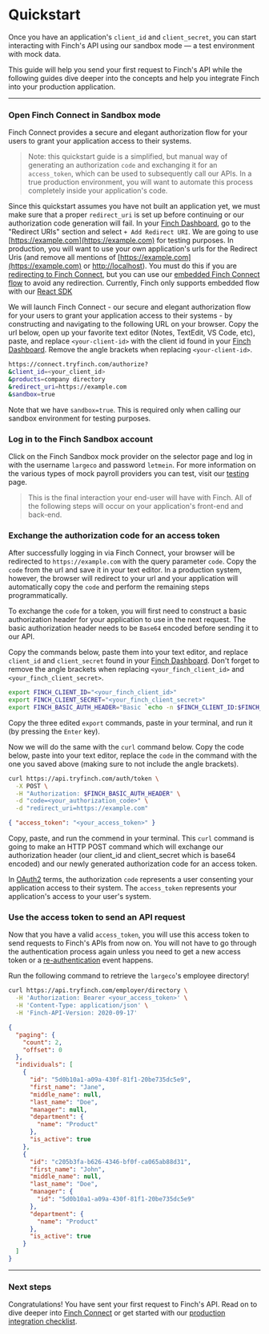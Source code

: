 # Quickstart

Once you have an application's `client_id` and `client_secret`, you can start interacting with Finch's API using our sandbox mode — a test environment with mock data.

This guide will help you send your first request to Finch's API while the following guides dive deeper into the concepts and help you integrate Finch into your production application.

---

### Open Finch Connect in Sandbox mode

Finch Connect provides a secure and elegant authorization flow for your users to grant your application access to their systems.

> Note: this quickstart guide is a simplified, but manual way of generating an authorization `code` and exchanging it for an `access_token`, which can be used to subsequently call our APIs. In a true production environment, you will want to automate this process completely inside your application's code.

Since this quickstart assumes you have not built an application yet, we must make sure that a proper `redirect_uri` is set up before continuing or our authorization code generation will fail. In your [Finch Dashboard](https://dashboard.tryfinch.com), go to the "Redirect URIs" section and select `+ Add Redirect URI`. We are going to use [https://example.com](https://example.com) for testing purposes. In production, you will want to use your own application's urls for the Redirect Uris (and remove all mentions of [https://example.com](https://example.com) or [http://localhost](http://localhost)). You must do this if you are [redirecting to Finch Connect](./Integrating-with-Finch/Integrate-Finch-Connect/Redirect-to-Connect.md), but you can use our [embedded Finch Connect flow](./Integrating-with-Finch/Integrate-Finch-Connect/Embed-Connect.md) to avoid any redirection. Currently, Finch only supports embedded flow with our [React SDK](https://developer.tryfinch.com/docs/guides/ZG9jOjEzNDk2NDE-react-tutorial)

We will launch Finch Connect - our secure and elegant authorization flow for your users to grant your application access to their systems - by constructing and navigating to the following URL on your browser. Copy the url below, open up your favorite text editor (Notes, TextEdit, VS Code, etc), paste, and replace `<your-client-id>` with the client id found in your [Finch Dashboard](https://dashboard.tryfinch.com). Remove the angle brackets when replacing `<your-client-id>`.

```bash
https://connect.tryfinch.com/authorize?
&client_id=<your_client_id>
&products=company directory
&redirect_uri=https://example.com
&sandbox=true
```

Note that we have `sandbox=true`. This is required only when calling our sandbox environment for testing purposes.

### Log in to the Finch Sandbox account

Click on the Finch Sandbox mock provider on the selector page and log in with the username `largeco` and password `letmein`. For more information on the various types of mock payroll providers you can test, visit our [testing](./Development-Guides/Testing.md) page.

> This is the final interaction your end-user will have with Finch. All of the following steps will occur on your application's front-end and back-end.

### Exchange the authorization code for an access token

After successfully logging in via Finch Connect, your browser will be redirected to `https://example.com` with the query parameter `code`. Copy the `code` from the url and save it in your text editor. In a production system, however, the browser will redirect to your url and your application will automatically copy the `code` and perform the remaining steps programmatically.

To exchange the `code` for a token, you will first need to construct a basic authorization header for your application to use in the next request. The basic authorization header needs to be `Base64` encoded before sending it to our API.

Copy the commands below, paste them into your text editor, and replace `client_id` and `client_secret` found in your [Finch Dashboard](https://dashboard.tryfinch.com). Don't forget to remove the angle brackets when replacing `<your_finch_client_id>` and `<your_finch_client_secret>`.

```bash
export FINCH_CLIENT_ID="<your_finch_client_id>"
export FINCH_CLIENT_SECRET="<your_finch_client_secret>"
export FINCH_BASIC_AUTH_HEADER="Basic `echo -n $FINCH_CLIENT_ID:$FINCH_CLIENT_SECRET | base64`"
```

Copy the three edited `export` commands, paste in your terminal, and run it (by pressing the `Enter` key).

Now we will do the same with the `curl` command below. Copy the code below, paste into your text editor, replace the `code` in the command with the one you saved above (making sure to not include the angle brackets).

<!--
type: tab
title: Request
-->
```bash
curl https://api.tryfinch.com/auth/token \
  -X POST \
  -H "Authorization: $FINCH_BASIC_AUTH_HEADER" \
  -d "code=<your_authorization_code>" \
  -d "redirect_uri=https://example.com"
```

<!--
type: tab
title: Response
-->
```json
{ "access_token": "<your_access_token>" }
```
<!-- type: tab-end -->

Copy, paste, and run the commend in your terminal. This `curl` command is going to make an HTTP POST command which will exchange our authorization header (our client_id and client_secret which is base64 encoded) and our newly generated authorization code for an access token.

In [OAuth2](https://oauth.net/2/) terms, the authorization `code` represents a user consenting your application access to their system. The `access_token` represents your application's access to your user's system.

### Use the access token to send an API request

Now that you have a valid `access_token`, you will use this access token to send requests to Finch's APIs from now on. You will not have to go through the authentication process again unless you need to get a new access token or a [re-authentication](./Development-Guides/Re-authentication.md) event happens.

Run the following command to retrieve the `largeco`'s employee directory!

<!--
type: tab
title: Request
-->
```bash
curl https://api.tryfinch.com/employer/directory \
  -H 'Authorization: Bearer <your_access_token>' \
  -H 'Content-Type: application/json' \
  -H 'Finch-API-Version: 2020-09-17'
```
<!--
type: tab
title: Response
-->
```json
{
  "paging": {
    "count": 2,
    "offset": 0
  },
  "individuals": [
    {
      "id": "5d0b10a1-a09a-430f-81f1-20be735dc5e9",
      "first_name": "Jane",
      "middle_name": null,
      "last_name": "Doe",
      "manager": null,
      "department": {
        "name": "Product"
      },
      "is_active": true
    },
    {
      "id": "c205b3fa-b626-4346-bf0f-ca065ab88d31",
      "first_name": "John",
      "middle_name": null,
      "last_name": "Doe",
      "manager": {
        "id": "5d0b10a1-a09a-430f-81f1-20be735dc5e9"
      },
      "department": {
        "name": "Product"
      },
      "is_active": true
    }
  ]
}
```
<!-- type: tab-end -->
---  

### Next steps

Congratulations! You have sent your first request to Finch's API. Read on to dive deeper into [Finch Connect](./Integrating-with-Finch/Integrate-Finch-Connect/Redirect-to-Connect.md) or get started with our [production integration checklist](./Integrating-with-Finch/Integration%20Checklist.md).
